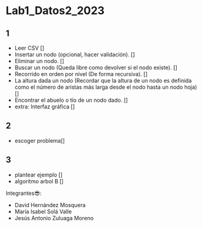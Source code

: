 # Lab1_Datos2_2023

## 1
+ Leer CSV []
+ Insertar un nodo (opcional, hacer validación). []
+ Eliminar un nodo. []
+ Buscar un nodo (Queda libre como devolver si el nodo existe). []
+ Recorrido en orden por nivel (De forma recursiva). []
+ La altura dada un nodo (Recordar que la altura de un nodo es definida como el número de aristas más larga desde el nodo hasta un nodo hoja) []
+ Encontrar el abuelo o tío de un nodo dado. []
+ extra: Interfaz gráfica []

## 2
+ escoger problema[]

## 3 
+ plantear ejemplo []
+ algoritmo arbol B []






Integrantes:sunglasses::
* David Hernández Mosquera
* María Isabel Solá Valle
* Jesús Antonio Zuluaga Moreno

